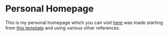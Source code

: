 # Personal Homepage
This is my personal homepage which you can visit [here](https://mahadevans2432.github.io/) was made starting from [this template](https://github.com/0atman/SinglePaged) and using various other references.
